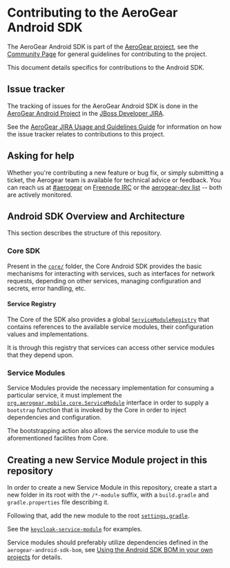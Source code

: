 # Contributing to the AeroGear Android SDK

The AeroGear Android SDK is part of the [AeroGear project](https://aerogear.org/), see the [Community Page](https://aerogear.org/community) for general guidelines for contributing to the project.

This document details specifics for contributions to the Android SDK.

## Issue tracker

The tracking of issues for the AeroGear Android SDK is done in the [AeroGear Android Project](https://issues.jboss.org/projects/AGDROID/issues) in the [JBoss Developer JIRA](https://issues.jboss.org).

See the [AeroGear JIRA Usage and Guidelines Guide](https://aerogear.org/docs/guides/JIRAUsage/) for information on how the issue tracker relates to contributions to this project.

## Asking for help

Whether you're contributing a new feature or bug fix, or simply submitting a
ticket, the Aerogear team is available for technical advice or feedback. 
You can reach us at [#aerogear](ircs://chat.freenode.net:6697/aerogear) on [Freenode IRC](https://freenode.net/) or the 
[aerogear-dev list](http://lists.jboss.org/pipermail/aerogear-dev/)
-- both are actively monitored.

## Android SDK Overview and Architecture

This section describes the structure of this repository.

### Core SDK

Present in the [`core/`](core/) folder, the Core Android SDK provides the basic mechanisms for interacting with services, such as interfaces for network requests, depending on other services, managing configuration and secrets, error handling, etc.

#### Service Registry

The Core of the SDK also provides a global [`ServiceModuleRegistry`](core/src/main/java/org/aerogear/mobile/core/ServiceModuleRegistry.java) that contains references to the available service modules, their configuration values and implementations.

It is through this registry that services can access other service modules that they depend upon.

### Service Modules

Service Modules provide the necessary implementation for consuming a particular service, it must implement the [`org.aerogear.mobile.core.ServiceModule`](core/src/main/java/org/aerogear/mobile/core/ServiceModule.java) interface in order to supply a `bootstrap` function that is invoked by the Core in order to inject dependencies and configuration.

The bootstrapping action also allows the service module to use the aforementioned facilites from Core.

## Creating a new Service Module project in this repository

In order to create a new Service Module in this repository, create a start a new folder in its root with the `/*-module` suffix, with a `build.gradle` and `gradle.properties` file describing it.

Following that, add the new module to the root [`settings.gradle`](settings.gradle).

See the [`keycloak-service-module`](./keycloak-service-module/build.gradle) for examples.

Service modules should preferably utilize dependencies defined in the `aerogear-android-sdk-bom`, see [Using the Android SDK BOM in your own projects](docs/using_the_android_sdk_bom.md) for details.

